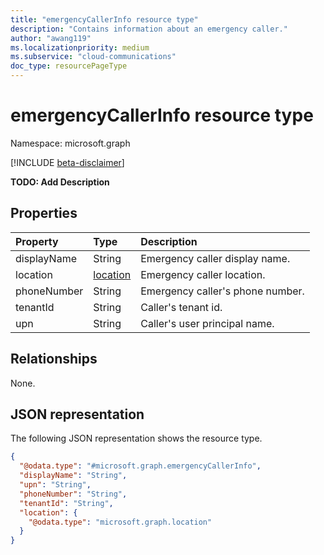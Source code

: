```yaml
---
title: "emergencyCallerInfo resource type"
description: "Contains information about an emergency caller."
author: "awang119"
ms.localizationpriority: medium
ms.subservice: "cloud-communications"
doc_type: resourcePageType
---
```

# emergencyCallerInfo resource type

Namespace: microsoft.graph

[!INCLUDE [beta-disclaimer](../../includes/beta-disclaimer.md)]

**TODO: Add Description**

## Properties
|Property|Type|Description|
|:---|:---|:---|
| displayName | String | Emergency caller display name. |
| location | [location](../resources/location.md) | Emergency caller location. |
| phoneNumber | String | Emergency caller's phone number. |
| tenantId | String | Caller's tenant id. |
| upn | String | Caller's user principal name. |

## Relationships
None.

## JSON representation
The following JSON representation shows the resource type.
<!-- {
  "blockType": "resource",
  "@odata.type": "microsoft.graph.emergencyCallerInfo"
}
-->
``` json
{
  "@odata.type": "#microsoft.graph.emergencyCallerInfo",
  "displayName": "String",
  "upn": "String",
  "phoneNumber": "String",
  "tenantId": "String",
  "location": {
    "@odata.type": "microsoft.graph.location"
  }
}
```

